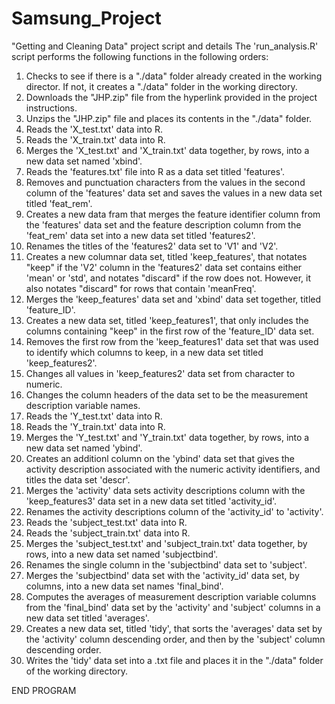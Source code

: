 # Samsung_Project
"Getting and Cleaning Data" project script and details
The 'run_analysis.R' script performs the following functions in the following orders:

1. Checks to see if there is a "./data" folder already created in the working director. If not, it creates a "./data" folder in the working directory.
2. Downloads the "JHP.zip" file from the hyperlink provided in the project instructions.
3. Unzips the "JHP.zip" file and places its contents in the "./data" folder.
4. Reads the 'X_test.txt' data into R.
5. Reads the 'X_train.txt' data into R.
6. Merges the 'X_test.txt' and 'X_train.txt' data together, by rows, into a new data set named 'xbind'.
7. Reads the 'features.txt' file into R as a data set titled 'features'.
8. Removes and punctuation characters from the values in the second column of the 'features' data set and saves the values in a new data set titled 'feat_rem'.
9. Creates a new data fram that merges the feature identifier column from the 'features' data set and the feature description column from the 'feat_rem' data set into a new data set titled 'features2'.
10. Renames the titles of the 'features2' data set to 'V1' and 'V2'.
11. Creates a new columnar data set, titled 'keep_features', that notates "keep" if the 'V2' column in the 'features2' data set contains either 'mean' or 'std', and notates "discard" if the row does not. However, it also notates "discard" for rows that contain 'meanFreq'.
12. Merges the 'keep_features' data set and 'xbind' data set together, titled 'feature_ID'.
13. Creates a new data set, titled 'keep_features1', that only includes the columns containing "keep" in the first row of the 'feature_ID' data set.
14. Removes the first row from the 'keep_features1' data set that was used to identify which columns to keep, in a new data set titled 'keep_features2'.
15. Changes all values in 'keep_features2' data set from character to numeric.
16. Changes the column headers of the data set to be the measurement description variable names.
17. Reads the 'Y_test.txt' data into R.
18. Reads the 'Y_train.txt' data into R.
19. Merges the 'Y_test.txt' and 'Y_train.txt' data together, by rows, into a new data set named 'ybind'.
20. Creates an additionl column on the 'ybind' data set that gives the activity description associated with the numeric activity identifiers, and titles the data set 'descr'.
21. Merges the 'activity' data sets activity descriptions column with the 'keep_features3' data set in a new data set titled 'activity_id'.
22. Renames the activity descriptions column of the 'activity_id' to 'activity'.
23. Reads the 'subject_test.txt' data into R.
24. Reads the 'subject_train.txt' data into R.
25. Merges the 'subject_test.txt' and 'subject_train.txt' data together, by rows, into a new data set named 'subjectbind'.
26. Renames the single column in the 'subjectbind' data set to 'subject'.
27. Merges the 'subjectbind' data set with the 'activity_id' data set, by columns, into a new data set names 'final_bind'.
28. Computes the averages of measurement description variable columns from the 'final_bind' data set by the 'activity' and 'subject' columns in a new data set titled 'averages'.
29. Creates a new data set, titled 'tidy', that sorts the 'averages' data set by the 'activity' column descending order, and then by the 'subject' column descending order.
30. Writes the 'tidy' data set into a .txt file and places it in the "./data" folder of the working directory.

END PROGRAM
